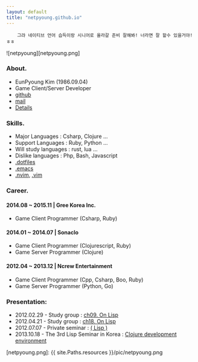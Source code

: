 ```yaml
---
layout: default
title: "netpyoung.github.io"
---
```


```
    그랴 네이티브 언어 습득이랑 시니어로 올라갈 준비 잘해봐! 너라면 잘 할수 있을거야! ㅎㅎ
```

![netpyoung][netpyoung.png]

### About.
* EunPyoung Kim (1986.09.04)
* Game Client/Server Developer
* <i class="fa fa-github"></i>[github](http://github.com/netpyoung)
* <i class="fa fa-envelope-o"></i>[mail](mailto:netpyoung@gmail.com)
* [Details](/resume/detail)


### Skills.
* Major Languages : Csharp, Clojure ...
* Support Languages : Ruby, Python ...
* Will study languages : rust, lua ...
* Dislike languages : Php, Bash, Javascript
* [.dotfiles](https://github.com/netpyoung/netpyoung.dotfiles)
* [.emacs](https://github.com/netpyoung/netpyoung.emacs.d)
* [.nvim](https://github.com/netpyoung/netpyoung.nvim), [.vim](https://github.com/netpyoung/netpyoung.vim)



### Career.

#### 2014.08 ~ 2015.11 | Gree Korea Inc.
* Game Client Programmer (Csharp, Ruby)

#### 2014.01 ~ 2014.07 | Sonaclo
* Game Client Programmer (Clojurescript, Ruby)
* Game Server Programmer (Clojure)

#### 2012.04 ~ 2013.12 | Ncrew Entertainment
* Game Client Programmer (Cpp, Csharp, Boo, Ruby)
* Game Server Programmer (Python, Go)


### Presentation:
* 2012.02.29 - Study group : [ch09. On Lisp](https://docs.google.com/presentation/d/1oXJLxrxD3xresGchitMQD4xzk4LBLQB4neF0CLGVrTk/edit#slide=id.p47)
* 2012.04.21 - Study group : [ch18. On Lisp](https://docs.google.com/presentation/d/1ae4Sxx6E7k1Srj9usIgpHzPdRsZIn-yv-HtlHrtPn0I/edit#slide=id.p39)
* 2012.07.07 - Private seminar : [( Lisp )](https://docs.google.com/presentation/d/1WgYBPwqFD2w_PBi-1aC6RjjYXmD1hhtTga2cF6NO9_Q/edit#slide=id.p14)
* 2013.10.18 - The 3rd Lisp Seminar in Korea : [Clojure development environment](http://www.slideshare.net/netpyoung/clojure-development-environment)

[netpyoung.png]: {{ site.Paths.resources }}/pic/netpyoung.png
